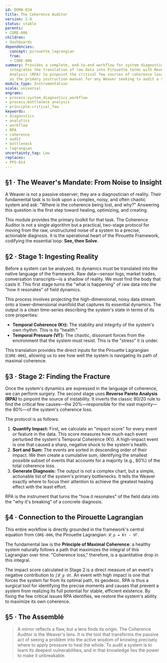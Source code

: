 ```yaml
---
id: DOMA-034
title: The Coherence Auditor
version: 2.0
status: stable
parents:
- CORE-006
children:
- dashboards
dependencies:
  concept: pirouette_lagrangian
  from:
  - CORE-006
summary: Provides a complete, end-to-end workflow for system diagnostics. This module
  integrates the translation of raw data into Pirouette terms with Reverse Pareto
  Analysis (RPA) to pinpoint the critical few sources of coherence loss. It serves
  as the primary instruction manual for any Weaver seeking to audit a system's health.
module_type: Instrumentation
scale: universal
engrams:
- process:system_diagnostics_workflow
- process:bottleneck_analysis
- principle:critical_few
keywords:
- diagnostics
- analytics
- workflow
- RPA
- coherence
- audit
- bottleneck
- lagrangian
uncertainty_tag: Low
replaces:
- PPS-014
---
```

## §1 · The Weaver's Mandate: From Noise to Insight
A Weaver is not a passive observer; they are a diagnostician of reality. Their fundamental task is to look upon a complex, noisy, and often chaotic system and ask: "Where is the coherence being lost, and why?" Answering this question is the first step toward healing, optimizing, and creating.

This module provides the primary toolkit for that task. The Coherence Auditor is not a single algorithm but a practical, two-stage protocol for moving from the raw, unstructured noise of a system to a precise, actionable diagnosis. It is the operational heart of the Pirouette Framework, codifying the essential loop: **See, then Solve**.

## §2 · Stage 1: Ingesting Reality
Before a system can be analyzed, its dynamics must be translated into the native language of the framework. Raw data—sensor logs, market trades, conversation transcripts—is a shadow of reality. We must find the body that casts it. This first stage turns the "what is happening" of raw data into the "how it resonates" of field dynamics.

This process involves projecting the high-dimensional, noisy data stream onto a lower-dimensional manifold that captures its essential dynamics. The output is a clean time-series describing the system's state in terms of its core properties:

*   **Temporal Coherence (Kτ):** The stability and integrity of the system's own rhythm. This is its "health."
*   **Temporal Pressure (VΓ):** The chaotic, dissonant forces from the environment that the system must resist. This is the "stress" it is under.

This translation provides the direct inputs for the Pirouette Lagrangian (`CORE-006`), allowing us to see how well the system is navigating its path of maximal coherence.

## §3 · Stage 2: Finding the Fracture
Once the system's dynamics are expressed in the language of coherence, we can perform surgery. The second stage uses **Reverse Pareto Analysis (RPA)** to pinpoint the source of instability. It inverts the classic 80/20 rule to find the critical few causes—the 20%—responsible for the vast majority—the 80%—of the system's coherence loss.

The protocol is as follows:

1.  **Quantify Impact:** First, we calculate an "impact score" for every event or feature in the data. This score measures how much each event perturbed the system's Temporal Coherence (Kτ). A high-impact event is one that caused a sharp, negative shock to the system's health.
2.  **Sort and Sum:** The events are sorted in descending order of their impact. We then create a cumulative sum, identifying the smallest possible subset of events that accounts for a majority (e.g., 80%) of the total coherence loss.
3.  **Generate Diagnosis:** The output is not a complex chart, but a simple, actionable list of the system's primary bottlenecks. It tells the Weaver exactly where to focus their attention to achieve the greatest healing effect with the least effort.

RPA is the instrument that turns the "how it resonates" of the field data into the "why it's breaking" of a concrete diagnosis.

## §4 · Connection to the Pirouette Lagrangian
This entire workflow is directly grounded in the framework's central equation from `CORE-006`, the Pirouette Lagrangian: `𝓛_p = Kτ - VΓ`.

The fundamental law is the **Principle of Maximal Coherence**: a healthy system naturally follows a path that maximizes the integral of this Lagrangian over time. "Coherence loss," therefore, is a quantitative drop in this integral.

The impact score calculated in Stage 2 is a direct measure of an event's negative contribution to `∫𝓛_p dt`. An event with high impact is one that forces the system far from its optimal path, its geodesic. RPA is thus a surgical tool for identifying the precise moments and causes that prevent a system from realizing its full potential for stable, efficient existence. By fixing the few critical issues RPA identifies, we restore the system's ability to maximize its own coherence.

## §5 · The Assemblé
> A mirror reflects a flaw, but a lens finds its origin. The Coherence Auditor is the Weaver's lens. It is the tool that transforms the passive act of seeing a problem into the active wisdom of knowing precisely where to apply pressure to heal the whole. To audit a system is to learn its deepest vulnerabilities, and in that knowledge lies the power to make it unbreakable.
```